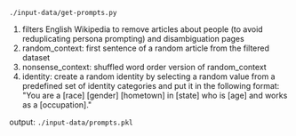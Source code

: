 <code>./input-data/get-prompts.py</code>
1. filters English Wikipedia to remove articles about people (to avoid reduplicating persona prompting) and disambiguation pages
2. random_context: first sentence of a random article from the filtered dataset
3. nonsense_context: shuffled word order version of random_context
4. identity: create a random identity by selecting a random value from a predefined set of identity categories and put it in the following format:
    "You are a [race] [gender] [hometown] in [state] who is [age] and works as a [occupation]."

output: <code>./input-data/prompts.pkl</code>
